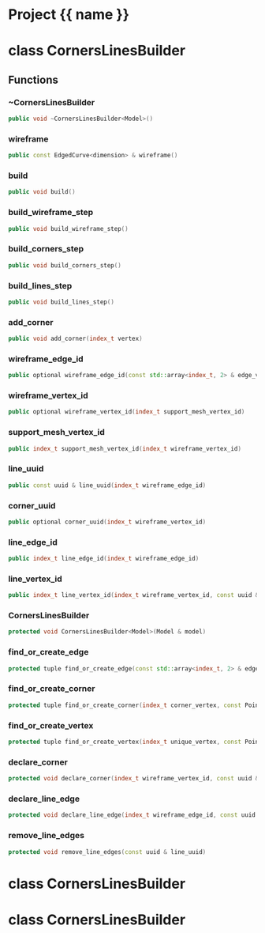 <script setup>
import {useRoute} from 'vitepress'
const {path} = useRoute()
const tokens = path.split('/')
const words = tokens[2].split('-');
for (let i = 0; i < words.length; i++) {
    words[i] = words[i].charAt(0).toUpperCase() + words[i].slice(1);
    words[i] = words[i].replace('geode', 'Geode')
}
const name = words.join('-');
</script>
# Project {{ name }}

# class CornersLinesBuilder


## Functions

### ~CornersLinesBuilder

```cpp
public void ~CornersLinesBuilder<Model>()
```


### wireframe

```cpp
public const EdgedCurve<dimension> & wireframe()
```


### build

```cpp
public void build()
```


### build_wireframe_step

```cpp
public void build_wireframe_step()
```

### build_corners_step

```cpp
public void build_corners_step()
```


### build_lines_step

```cpp
public void build_lines_step()
```


### add_corner

```cpp
public void add_corner(index_t vertex)
```


### wireframe_edge_id

```cpp
public optional wireframe_edge_id(const std::array<index_t, 2> & edge_vertices)
```


### wireframe_vertex_id

```cpp
public optional wireframe_vertex_id(index_t support_mesh_vertex_id)
```


### support_mesh_vertex_id

```cpp
public index_t support_mesh_vertex_id(index_t wireframe_vertex_id)
```


### line_uuid

```cpp
public const uuid & line_uuid(index_t wireframe_edge_id)
```


### corner_uuid

```cpp
public optional corner_uuid(index_t wireframe_vertex_id)
```


### line_edge_id

```cpp
public index_t line_edge_id(index_t wireframe_edge_id)
```


### line_vertex_id

```cpp
public index_t line_vertex_id(index_t wireframe_vertex_id, const uuid & output_line_uuid)
```


### CornersLinesBuilder

```cpp
protected void CornersLinesBuilder<Model>(Model & model)
```


### find_or_create_edge

```cpp
protected tuple find_or_create_edge(const std::array<index_t, 2> & edge_vertices, const std::array<Point<dimension>, 2> & edge_points)
```


### find_or_create_corner

```cpp
protected tuple find_or_create_corner(index_t corner_vertex, const Point<dimension> & corner_point)
```


### find_or_create_vertex

```cpp
protected tuple find_or_create_vertex(index_t unique_vertex, const Point<dimension> & point)
```


### declare_corner

```cpp
protected void declare_corner(index_t wireframe_vertex_id, const uuid & corner_uuid)
```


### declare_line_edge

```cpp
protected void declare_line_edge(index_t wireframe_edge_id, const uuid & line_uuid, index_t line_edge_id)
```


### remove_line_edges

```cpp
protected void remove_line_edges(const uuid & line_uuid)
```




# class CornersLinesBuilder


# class CornersLinesBuilder


